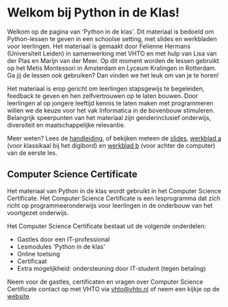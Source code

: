 # Welkom bij Python in de Klas!

Welkom op de pagina van 'Python in de klas'. Dit materiaal is bedoeld om Python-lessen te geven in een schoolse setting, met slides en werkbladen voor leerlingen. Het materiaal is gemaakt door Felienne Hermans \(Universiteit Leiden\) in samenwerking met VHTO en met hulp van Lisa van der Plas en Marijn van der Meer. Op dit moment worden de lessen gebruikt op het Metis Montessori in Amsterdam en Lyceum Kralingen in Rotterdam. Ga jij de lessen ook gebruiken? Dan vinden we het leuk om van je te horen!

Het materiaal is erop gericht om leerlingen stapsgewijs te begeleiden, feedback te geven en hen zelfvertrouwen op te laten bouwen. Door leerlingen al op jongere leeftijd kennis te laten maken met programmeren willen we de keuze voor het vak Informatica in de bovenbouw stimuleren. Belangrijk speerpunten van het materiaal zijn genderinclusief onderwijs, diversiteit en maatschappelijke relevantie.

Meer weten? Lees de [handleiding](https://app.gitbook.com/@felienne/s/python-in-de-klas/handleiding), of bekijken meteen de [slides](https://slides.com/felienne/pidk-m1-l1a), [werkblad a](https://app.gitbook.com/@felienne/s/python-in-de-klas/module-nederlands/les-1a) \(voor klassikaal bij het digibord\) en [werkblad b](https://app.gitbook.com/@felienne/s/python-in-de-klas/module-nederlands/les-1b) \(voor achter de computer\) van de eerste les.

## Computer Science Certificate

Het materiaal van Python in de klas wordt gebruikt in het Computer Science Certificate. Het Computer Science Certificate is een lesprogramma dat zich richt op programmeeronderwijs voor leerlingen in de onderbouw van het voortgezet onderwijs.

Het Computer Science Certificate bestaat uit de volgende onderdelen:

* Gastles door een IT-professional
* Lesmodules 'Python in de klas'
* Online toetsing 
* Certificaat
* Extra mogelijkheid: ondersteuning door IT-student \(tegen betaling\)

Neem voor de gastles, certificaten en vragen over Computer Science Certificate contact op met VHTO via [vhto@vhto.nl](mailto:vhto@vhto.nl) of neem een kijkje op de [website](https://www.vhto.nl/projecten/computer-science-certificate/over-computer-science-certificate/).

